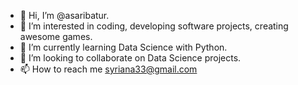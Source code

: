 - 👋 Hi, I’m @asaribatur.
- 👀 I’m interested in coding, developing software projects, creating awesome games.
- 🌱 I’m currently learning Data Science with Python.
- 💞️ I’m looking to collaborate on Data Science projects.
- 📫 How to reach me syriana33@gmail.com

<!---
asaribatur/asaribatur is a ✨ special ✨ repository because its `README.md` (this file) appears on your GitHub profile.
You can click the Preview link to take a look at your changes.
--->
